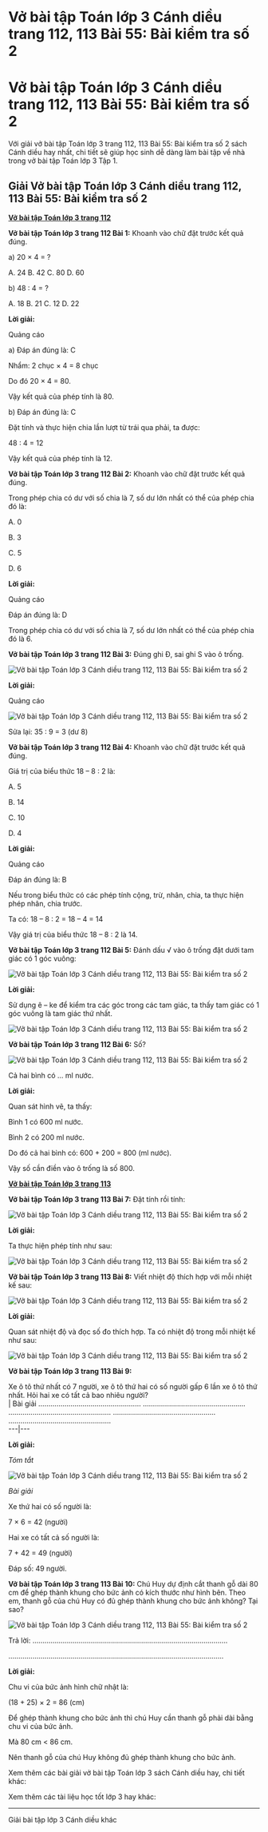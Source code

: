 # Vở bài tập Toán lớp 3 Cánh diều trang 112, 113 Bài 55: Bài kiểm tra số 2

# Vở bài tập Toán lớp 3 Cánh diều trang 112, 113 Bài 55: Bài kiểm tra số 2

Với giải vở bài tập Toán lớp 3 trang 112, 113 Bài 55: Bài kiểm tra số 2 sách Cánh diều hay nhất, chi tiết sẽ giúp học sinh dễ dàng làm bài tập về nhà trong vở bài tập Toán lớp 3 Tập 1.

## Giải Vở bài tập Toán lớp 3 Cánh diều trang 112, 113 Bài 55: Bài kiểm tra số 2

[**Vở bài tập Toán lớp 3 trang 112**](https://vietjack.com/vbt-toan-3-cd/vbt-toan-lop-3-trang-112-tap-1.jsp)

**Vở bài tập Toán lớp 3 trang 112 Bài 1:** Khoanh vào chữ đặt trước kết quả đúng.

a) 20 × 4 = ?

A. 24 B. 42 C. 80 D. 60

b) 48 : 4 = ?

A. 18 B. 21 C. 12 D. 22

**Lời giải:**

Quảng cáo

a) Đáp án đúng là: C

Nhẩm: 2 chục × 4 = 8 chục

Do đó 20 × 4 = 80.

Vậy kết quả của phép tính là 80.

b) Đáp án đúng là: C

Đặt tính và thực hiện chia lần lượt từ trái qua phải, ta được:

48 : 4 = 12

Vậy kết quả của phép tính là 12.

**Vở bài tập Toán lớp 3 trang 112 Bài 2:** Khoanh vào chữ đặt trước kết quả đúng.

Trong phép chia có dư với số chia là 7, số dư lớn nhất có thể của phép chia đó là:

A. 0 

B. 3 

C. 5 

D. 6

**Lời giải:**

Quảng cáo

Đáp án đúng là: D

Trong phép chia có dư với số chia là 7, số dư lớn nhất có thể của phép chia đó là 6.

**Vở bài tập Toán lớp 3 trang 112 Bài 3:** Đúng ghi Đ, sai ghi S vào ô trống.

![Vở bài tập Toán lớp 3 Cánh diều trang 112, 113 Bài 55: Bài kiểm tra số 2](https://vietjack.com/vbt-toan-3-cd/images/bai-kiem-tra-so-2-143976.PNG)

**Lời giải:**

Quảng cáo

![Vở bài tập Toán lớp 3 Cánh diều trang 112, 113 Bài 55: Bài kiểm tra số 2](https://vietjack.com/vbt-toan-3-cd/images/bai-kiem-tra-so-2-143977.PNG)

Sửa lại: 35 : 9 = 3 (dư 8)

**Vở bài tập Toán lớp 3 trang 112 Bài 4:** Khoanh vào chữ đặt trước kết quả đúng.

Giá trị của biểu thức 18 – 8 : 2 là:

A. 5 

B. 14 

C. 10 

D. 4

**Lời giải:**

Quảng cáo

Đáp án đúng là: B

Nếu trong biểu thức có các phép tính cộng, trừ, nhân, chia, ta thực hiện phép nhân, chia trước.

Ta có: 18 – 8 : 2 = 18 – 4 = 14

Vậy giá trị của biểu thức 18 – 8 : 2 là 14.

**Vở bài tập Toán lớp 3 trang 112 Bài 5:** Đánh dấu √ vào ô trống đặt dưới tam giác có 1 góc vuông:

![Vở bài tập Toán lớp 3 Cánh diều trang 112, 113 Bài 55: Bài kiểm tra số 2](https://vietjack.com/vbt-toan-3-cd/images/bai-kiem-tra-so-2-143978.PNG)

**Lời giải:**

Sử dụng ê – ke để kiểm tra các góc trong các tam giác, ta thấy tam giác có 1 góc vuông là tam giác thứ nhất.

![Vở bài tập Toán lớp 3 Cánh diều trang 112, 113 Bài 55: Bài kiểm tra số 2](https://vietjack.com/vbt-toan-3-cd/images/bai-kiem-tra-so-2-143981.PNG)

**Vở bài tập Toán lớp 3 trang 112 Bài 6:** Số?

![Vở bài tập Toán lớp 3 Cánh diều trang 112, 113 Bài 55: Bài kiểm tra số 2](https://vietjack.com/vbt-toan-3-cd/images/bai-kiem-tra-so-2-143979.PNG)

Cả hai bình có … ml nước.

**Lời giải:**

Quan sát hình vẽ, ta thấy:

Bình 1 có 600 ml nước.

Bình 2 có 200 ml nước.

Do đó cả hai bình có: 600 + 200 = 800 (ml nước).

Vậy số cần điền vào ô trống là số 800.

[**Vở bài tập Toán lớp 3 trang 113**](https://vietjack.com/vbt-toan-3-cd/vbt-toan-lop-3-trang-113-tap-1.jsp)

**Vở bài tập Toán lớp 3 trang 113 Bài 7:** Đặt tính rồi tính:

![Vở bài tập Toán lớp 3 Cánh diều trang 112, 113 Bài 55: Bài kiểm tra số 2](https://vietjack.com/vbt-toan-3-cd/images/bai-kiem-tra-so-2-1.PNG)

**Lời giải:**

Ta thực hiện phép tính như sau:

![Vở bài tập Toán lớp 3 Cánh diều trang 112, 113 Bài 55: Bài kiểm tra số 2](https://vietjack.com/vbt-toan-3-cd/images/bai-kiem-tra-so-2-143980.PNG)

**Vở bài tập Toán lớp 3 trang 113 Bài 8:** Viết nhiệt độ thích hợp với mỗi nhiệt kế sau:

![Vở bài tập Toán lớp 3 Cánh diều trang 112, 113 Bài 55: Bài kiểm tra số 2](https://vietjack.com/vbt-toan-3-cd/images/bai-kiem-tra-so-2-143982.PNG)

**Lời giải:**

Quan sát nhiệt độ và đọc số đo thích hợp. Ta có nhiệt độ trong mỗi nhiệt kế như sau:

![Vở bài tập Toán lớp 3 Cánh diều trang 112, 113 Bài 55: Bài kiểm tra số 2](https://vietjack.com/vbt-toan-3-cd/images/bai-kiem-tra-so-2-143985.PNG)

**Vở bài tập Toán lớp 3 trang 113 Bài 9:**

  
Xe ô tô thứ nhất có 7 người, xe ô tô thứ hai có số người gấp 6 lần xe ô tô thứ nhất. Hỏi hai xe có tất cả bao nhiêu người?   
|  Bài giải …………………………………………… …………………………………………… …………………………………………… …………………………………………… ……………………………………………  
---|---  
  
**Lời giải:**

_Tóm tắt_

![Vở bài tập Toán lớp 3 Cánh diều trang 112, 113 Bài 55: Bài kiểm tra số 2](https://vietjack.com/vbt-toan-3-cd/images/bai-kiem-tra-so-2-143983.PNG)

_Bài giải_

Xe thứ hai có số người là:

7 × 6 = 42 (người)

Hai xe có tất cả số người là:

7 + 42 = 49 (người)

Đáp số: 49 người.

**Vở bài tập Toán lớp 3 trang 113 Bài 10:** Chú Huy dự định cắt thanh gỗ dài 80 cm để ghép thành khung cho bức ảnh có kích thước như hình bên. Theo em, thanh gỗ của chú Huy có đủ ghép thành khung cho bức ảnh không? Tại sao?

![Vở bài tập Toán lớp 3 Cánh diều trang 112, 113 Bài 55: Bài kiểm tra số 2](https://vietjack.com/vbt-toan-3-cd/images/bai-kiem-tra-so-2-143984.PNG)

Trả lời: …………………………………………………………………………………….

……………………………………………………………………………………………..

**Lời giải:**

Chu vi của bức ảnh hình chữ nhật là:

(18 + 25) × 2 = 86 (cm)

Để ghép thành khung cho bức ảnh thì chú Huy cần thanh gỗ phải dài bằng chu vi của bức ảnh.

Mà 80 cm < 86 cm.

Nên thanh gỗ của chú Huy không đủ ghép thành khung cho bức ảnh.

Xem thêm các bài giải vở bài tập Toán lớp 3 sách Cánh diều hay, chi tiết khác:

Xem thêm các tài liệu học tốt lớp 3 hay khác:

* * *

Giải bài tập lớp 3 Cánh diều khác
